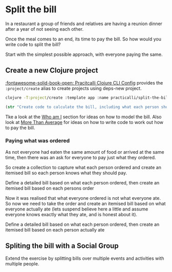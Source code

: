 # Split the bill

<!-- TODO: challenge: split the bill - create an example solution -->

In a restaurant a group of friends and relatives are having a reunion dinner after a year of not seeing each other.

Once the meal comes to an end, its time to pay the bill.  So how would you write code to split the bill?

Start with the simplest possible approach, with everyone paying the same.


## Create a new Clojure project

[:fontawesome-solid-book-open: Pracitcalli Clojure CLI Config](/clojure/clojure-cli/practicalli-config/) provides the `:project/create` alias to create projects using deps-new project.

```bash
clojure -T:project/create :template app :name practicalli/split-the-bill
```



```clojure
(str "Create code to calculate the bill, including what each person should pay")
```

Tke a look at the [Who am I](/community-docs/docs/curriculum/who-am-i) section for ideas on how to model the bill.  Also look at [More Than Average](/community-docs/docs/curriculum/more-than-average) for ideas on how to write code to work out how to pay the bill.


### Paying what was ordered

As not everyone had eaten the same amount of food or arrived at the same time, then there was an ask for everyone to pay just what they ordered.

So create a collection to capture what each person ordered and create an itemised bill so each person knows what they should pay.



Define a detailed bill based on what each person ordered, then create an itemised bill based on each persons order

Now it was realised that what everyone ordered is not what everyone ate.  So now we need to take the order and create an itemised bill based on what everyone actually ate (lets suspend believe here a little and assume everyone knows exactly what they ate, and is honest about it).


Define a detailed bill based on what each person ordered, then create an itemised bill based on each person actually ate

## Spliting the bill with a Social Group
Extend the exercise by splitting bills over multiple events and activities with multiple people.
